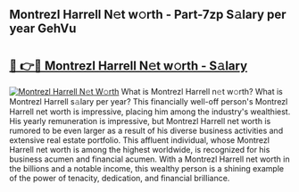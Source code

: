 ## Montrezl Harrell N𝚎t w𝚘rth - Part-7zp S𝚊lary per year GehVu

# <h2><a href="http://gc3l55.nevu.top/?p=Montrezl+Harrell">🔗 👉🔴 Montrezl Harrell N𝚎t w𝚘rth - S𝚊lary</a></h2>

[![Montrezl Harrell N𝚎t W𝚘rth](https://i.imgur.com/Oavwk0R.jpeg)](http://gc3l55.nevu.top/?p=Montrezl+Harrell)
What is Montrezl Harrell n𝚎t w𝚘rth? What is Montrezl Harrell s𝚊lary per year?
This financially well-off person's Montrezl Harrell net worth is impressive, placing him among the industry's wealthiest. His yearly remuneration is impressive, but Montrezl Harrell net worth is rumored to be even larger as a result of his diverse business activities and extensive real estate portfolio. This affluent individual, whose Montrezl Harrell net worth is among the highest worldwide, is recognized for his business acumen and financial acumen. With a Montrezl Harrell net worth in the billions and a notable income, this wealthy person is a shining example of the power of tenacity, dedication, and financial brilliance.
